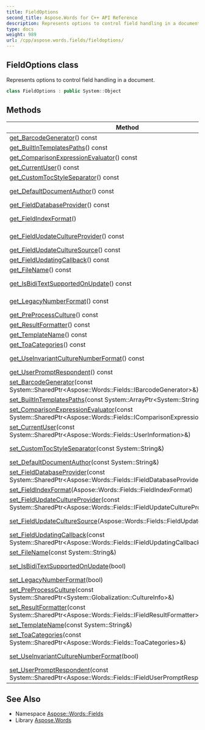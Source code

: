 ```yaml
---
title: FieldOptions
second_title: Aspose.Words for C++ API Reference
description: Represents options to control field handling in a document.
type: docs
weight: 989
url: /cpp/aspose.words.fields/fieldoptions/
---
```

## FieldOptions class


Represents options to control field handling in a document.

```cpp
class FieldOptions : public System::Object
```

## Methods

| Method | Description |
| --- | --- |
| [get_BarcodeGenerator](./get_barcodegenerator/)() const | Gets or set custom barcode generator. |
| [get_BuiltInTemplatesPaths](./get_builtintemplatespaths/)() const | Gets or sets paths of MS Word built-in templates. |
| [get_ComparisonExpressionEvaluator](./get_comparisonexpressionevaluator/)() const | Gets or sets the field comparison expressions evaluator. |
| [get_CurrentUser](./get_currentuser/)() const | Gets or sets the current user information. |
| [get_CustomTocStyleSeparator](./get_customtocstyleseparator/)() const | Gets or sets custom style separator for the \t switch in [FieldToc](../fieldtoc/) field. |
| [get_DefaultDocumentAuthor](./get_defaultdocumentauthor/)() const | Gets or sets default document author's name. If author's name is already specified in built-in document properties, this option is not considered. |
| [get_FieldDatabaseProvider](./get_fielddatabaseprovider/)() const | Gets a provider that returns a query result for the [FieldDatabase](../fielddatabase/) field. |
| [get_FieldIndexFormat](./get_fieldindexformat/)() | Gets or sets a [FieldIndexFormat](./get_fieldindexformat/) that represents the formatting for the [FieldIndex](../fieldindex/) fields in the document. |
| [get_FieldUpdateCultureProvider](./get_fieldupdatecultureprovider/)() const | Gets or sets a provider that returns a culture object specific for each particular field. |
| [get_FieldUpdateCultureSource](./get_fieldupdateculturesource/)() const | Specifies what culture to use to format the field result. |
| [get_FieldUpdatingCallback](./get_fieldupdatingcallback/)() const | Gets [IFieldUpdatingCallback](../ifieldupdatingcallback/) implementation. |
| [get_FileName](./get_filename/)() const | Gets or sets the file name of the document. |
| [get_IsBidiTextSupportedOnUpdate](./get_isbiditextsupportedonupdate/)() const | Gets or sets the value indicating whether bidirectional text is fully supported during field update or not. |
| [get_LegacyNumberFormat](./get_legacynumberformat/)() const | Gets or sets the value indicating whether legacy (early than AW 13.10) number format for fields is enabled or not. |
| [get_PreProcessCulture](./get_preprocessculture/)() const | Gets or sets the culture to preprocess field values. |
| [get_ResultFormatter](./get_resultformatter/)() const | Allows to control how the field result is formatted. |
| [get_TemplateName](./get_templatename/)() const | Gets or sets the file name of the template used by the document. |
| [get_ToaCategories](./get_toacategories/)() const | Gets or sets the table of authorities categories. |
| [get_UseInvariantCultureNumberFormat](./get_useinvariantculturenumberformat/)() const | Gets or sets the value indicating that number format is parsed using invariant culture or not. |
| [get_UserPromptRespondent](./get_userpromptrespondent/)() const | Gets or sets the respondent to user prompts during field update. |
| [set_BarcodeGenerator](./set_barcodegenerator/)(const System::SharedPtr\<Aspose::Words::Fields::IBarcodeGenerator\>\&) | Gets or set custom barcode generator. |
| [set_BuiltInTemplatesPaths](./set_builtintemplatespaths/)(const System::ArrayPtr\<System::String\>\&) | Setter for [Aspose::Words::Fields::FieldOptions::get_BuiltInTemplatesPaths](./get_builtintemplatespaths/). |
| [set_ComparisonExpressionEvaluator](./set_comparisonexpressionevaluator/)(const System::SharedPtr\<Aspose::Words::Fields::IComparisonExpressionEvaluator\>\&) | Setter for [Aspose::Words::Fields::FieldOptions::get_ComparisonExpressionEvaluator](./get_comparisonexpressionevaluator/). |
| [set_CurrentUser](./set_currentuser/)(const System::SharedPtr\<Aspose::Words::Fields::UserInformation\>\&) | Setter for [Aspose::Words::Fields::FieldOptions::get_CurrentUser](./get_currentuser/). |
| [set_CustomTocStyleSeparator](./set_customtocstyleseparator/)(const System::String\&) | Setter for [Aspose::Words::Fields::FieldOptions::get_CustomTocStyleSeparator](./get_customtocstyleseparator/). |
| [set_DefaultDocumentAuthor](./set_defaultdocumentauthor/)(const System::String\&) | Setter for [Aspose::Words::Fields::FieldOptions::get_DefaultDocumentAuthor](./get_defaultdocumentauthor/). |
| [set_FieldDatabaseProvider](./set_fielddatabaseprovider/)(const System::SharedPtr\<Aspose::Words::Fields::IFieldDatabaseProvider\>\&) | Sets a provider that returns a query result for the [FieldDatabase](../fielddatabase/) field. |
| [set_FieldIndexFormat](./set_fieldindexformat/)(Aspose::Words::Fields::FieldIndexFormat) | Setter for [Aspose::Words::Fields::FieldOptions::get_FieldIndexFormat](./get_fieldindexformat/). |
| [set_FieldUpdateCultureProvider](./set_fieldupdatecultureprovider/)(const System::SharedPtr\<Aspose::Words::Fields::IFieldUpdateCultureProvider\>\&) | Setter for [Aspose::Words::Fields::FieldOptions::get_FieldUpdateCultureProvider](./get_fieldupdatecultureprovider/). |
| [set_FieldUpdateCultureSource](./set_fieldupdateculturesource/)(Aspose::Words::Fields::FieldUpdateCultureSource) | Setter for [Aspose::Words::Fields::FieldOptions::get_FieldUpdateCultureSource](./get_fieldupdateculturesource/). |
| [set_FieldUpdatingCallback](./set_fieldupdatingcallback/)(const System::SharedPtr\<Aspose::Words::Fields::IFieldUpdatingCallback\>\&) | Sets [IFieldUpdatingCallback](../ifieldupdatingcallback/) implementation. |
| [set_FileName](./set_filename/)(const System::String\&) | Setter for [Aspose::Words::Fields::FieldOptions::get_FileName](./get_filename/). |
| [set_IsBidiTextSupportedOnUpdate](./set_isbiditextsupportedonupdate/)(bool) | Setter for [Aspose::Words::Fields::FieldOptions::get_IsBidiTextSupportedOnUpdate](./get_isbiditextsupportedonupdate/). |
| [set_LegacyNumberFormat](./set_legacynumberformat/)(bool) | Setter for [Aspose::Words::Fields::FieldOptions::get_LegacyNumberFormat](./get_legacynumberformat/). |
| [set_PreProcessCulture](./set_preprocessculture/)(const System::SharedPtr\<System::Globalization::CultureInfo\>\&) | Setter for [Aspose::Words::Fields::FieldOptions::get_PreProcessCulture](./get_preprocessculture/). |
| [set_ResultFormatter](./set_resultformatter/)(const System::SharedPtr\<Aspose::Words::Fields::IFieldResultFormatter\>\&) | Setter for [Aspose::Words::Fields::FieldOptions::get_ResultFormatter](./get_resultformatter/). |
| [set_TemplateName](./set_templatename/)(const System::String\&) | Setter for [Aspose::Words::Fields::FieldOptions::get_TemplateName](./get_templatename/). |
| [set_ToaCategories](./set_toacategories/)(const System::SharedPtr\<Aspose::Words::Fields::ToaCategories\>\&) | Setter for [Aspose::Words::Fields::FieldOptions::get_ToaCategories](./get_toacategories/). |
| [set_UseInvariantCultureNumberFormat](./set_useinvariantculturenumberformat/)(bool) | Setter for [Aspose::Words::Fields::FieldOptions::get_UseInvariantCultureNumberFormat](./get_useinvariantculturenumberformat/). |
| [set_UserPromptRespondent](./set_userpromptrespondent/)(const System::SharedPtr\<Aspose::Words::Fields::IFieldUserPromptRespondent\>\&) | Setter for [Aspose::Words::Fields::FieldOptions::get_UserPromptRespondent](./get_userpromptrespondent/). |
## See Also

* Namespace [Aspose::Words::Fields](../)
* Library [Aspose.Words](../../)
